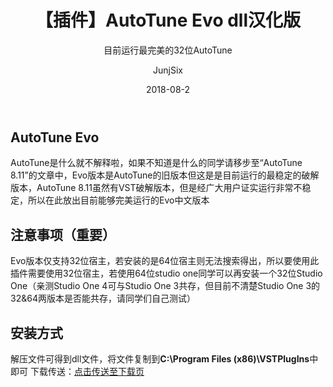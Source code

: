 ﻿---
layout:     post
title:      【插件】AutoTune Evo dll汉化版
subtitle:   目前运行最完美的32位AutoTune
date:       2018-08-2
author:     JunjSix
header-img: img/bm_2.jpg
catalog: true
tags:
    - 插件
---
## AutoTune Evo
AutoTune是什么就不解释啦，如果不知道是什么的同学请移步至“AutoTune 8.11”的文章中，Evo版本是AutoTune的旧版本但这是是目前运行的最稳定的破解版本，AutoTune 8.11虽然有VST破解版本，但是经广大用户证实运行非常不稳定，所以在此放出目前能够完美运行的Evo中文版本
## 注意事项（重要）
Evo版本仅支持32位宿主，若安装的是64位宿主则无法搜索得出，所以要使用此插件需要使用32位宿主，若使用64位studio one同学可以再安装一个32位Studio One（亲测Studio One 4可与Studio One 3共存，但目前不清楚Studio One 3的32&64两版本是否能共存，请同学们自己测试）
## 安装方式
解压文件可得到dll文件，将文件复制到**C:\Program Files (x86)\VSTPlugIns**中即可
下载传送：[点击传送至下载页][1]


  [1]: https://pan.baidu.com/s/1SmIjbPmIiDpPyKn9qI5yvw